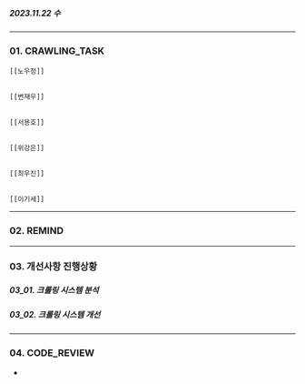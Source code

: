 ##### 2023.11.22 수
---
### 01. CRAWLING_TASK

	[[노우정]]
	
	
	[[변재우]]
	
	
	[[서용호]]
	
	
	[[위강은]]
	
	
	[[최우진]]
	
	
	[[이기세]]
	


---
### 02. REMIND


---
### 03. 개선사항 진행상황

##### 03_01. 크롤링 시스템 분석


##### 03_02. 크롤링 시스템 개선


---
### 04. CODE_REVIEW
- 